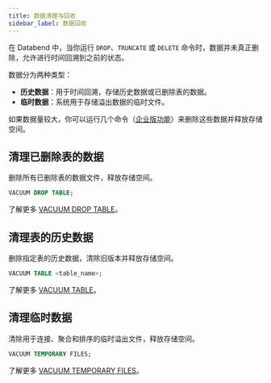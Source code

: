 ```yaml
---
title: 数据清理与回收
sidebar_label: 数据回收
---
```


在 Databend 中，当你运行 `DROP`、`TRUNCATE` 或 `DELETE` 命令时，数据并未真正删除，允许进行时间回溯到之前的状态。

数据分为两种类型：

- **历史数据**：用于时间回溯，存储历史数据或已删除表的数据。
- **临时数据**：系统用于存储溢出数据的临时文件。

如果数据量较大，你可以运行几个命令（[企业版功能](/guides/overview/editions/dee/enterprise-features)）来删除这些数据并释放存储空间。

## 清理已删除表的数据

删除所有已删除表的数据文件，释放存储空间。

```sql
VACUUM DROP TABLE;
```

了解更多 [VACUUM DROP TABLE](/sql/sql-commands/administration-cmds/vacuum-drop-table)。

## 清理表的历史数据

删除指定表的历史数据，清除旧版本并释放存储空间。

```sql
VACUUM TABLE <table_name>;
```

了解更多 [VACUUM TABLE](/sql/sql-commands/administration-cmds/vacuum-table)。

## 清理临时数据

清除用于连接、聚合和排序的临时溢出文件，释放存储空间。

```sql
VACUUM TEMPORARY FILES;
```

了解更多 [VACUUM TEMPORARY FILES](/sql/sql-commands/administration-cmds/vacuum-temp-files)。